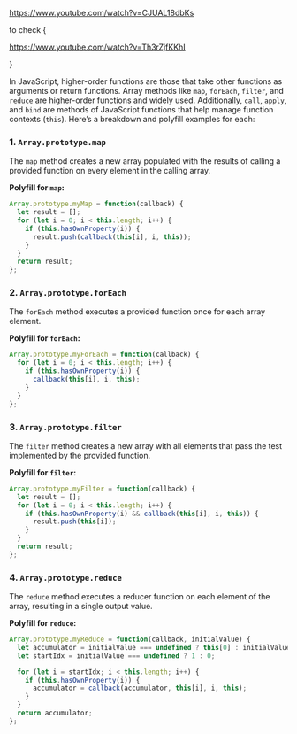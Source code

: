 




https://www.youtube.com/watch?v=CJUAL18dbKs


to check {

https://www.youtube.com/watch?v=Th3rZjfKKhI


}



In JavaScript, higher-order functions are those that take other functions as arguments or return functions. Array methods like `map`, `forEach`, `filter`, and `reduce` are higher-order functions and widely used. Additionally, `call`, `apply`, and `bind` are methods of JavaScript functions that help manage function contexts (`this`). Here’s a breakdown and polyfill examples for each:

### 1. **`Array.prototype.map`**
The `map` method creates a new array populated with the results of calling a provided function on every element in the calling array.

**Polyfill for `map`:**
```javascript
Array.prototype.myMap = function(callback) {
  let result = [];
  for (let i = 0; i < this.length; i++) {
    if (this.hasOwnProperty(i)) {
      result.push(callback(this[i], i, this));
    }
  }
  return result;
};
```

### 2. **`Array.prototype.forEach`**
The `forEach` method executes a provided function once for each array element.

**Polyfill for `forEach`:**
```javascript
Array.prototype.myForEach = function(callback) {
  for (let i = 0; i < this.length; i++) {
    if (this.hasOwnProperty(i)) {
      callback(this[i], i, this);
    }
  }
};
```

### 3. **`Array.prototype.filter`**
The `filter` method creates a new array with all elements that pass the test implemented by the provided function.

**Polyfill for `filter`:**
```javascript
Array.prototype.myFilter = function(callback) {
  let result = [];
  for (let i = 0; i < this.length; i++) {
    if (this.hasOwnProperty(i) && callback(this[i], i, this)) {
      result.push(this[i]);
    }
  }
  return result;
};
```

### 4. **`Array.prototype.reduce`**
The `reduce` method executes a reducer function on each element of the array, resulting in a single output value.

**Polyfill for `reduce`:**
```javascript
Array.prototype.myReduce = function(callback, initialValue) {
  let accumulator = initialValue === undefined ? this[0] : initialValue;
  let startIdx = initialValue === undefined ? 1 : 0;

  for (let i = startIdx; i < this.length; i++) {
    if (this.hasOwnProperty(i)) {
      accumulator = callback(accumulator, this[i], i, this);
    }
  }
  return accumulator;
};
```




